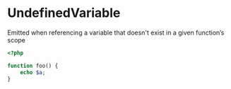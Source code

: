 # UndefinedVariable

Emitted when referencing a variable that doesn't exist in a given function’s scope

```php
<?php

function foo() {
    echo $a;
}
```
